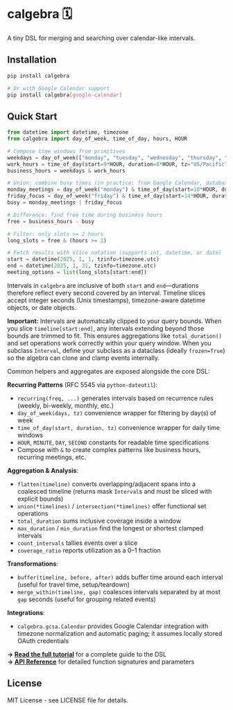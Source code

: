 # calgebra 🗓️

A tiny DSL for merging and searching over calendar-like intervals.

## Installation

```bash
pip install calgebra

# Or with Google Calendar support
pip install calgebra[google-calendar]
```

## Quick Start

```python
from datetime import datetime, timezone
from calgebra import day_of_week, time_of_day, hours, HOUR

# Compose time windows from primitives
weekdays = day_of_week(["monday", "tuesday", "wednesday", "thursday", "friday"])
work_hours = time_of_day(start=9*HOUR, duration=8*HOUR, tz="US/Pacific")
business_hours = weekdays & work_hours

# Union: combine busy times (in practice: from Google Calendar, databases, etc.)
monday_meetings = day_of_week("monday") & time_of_day(start=10*HOUR, duration=2*HOUR)
friday_focus = day_of_week("friday") & time_of_day(start=14*HOUR, duration=3*HOUR)
busy = monday_meetings | friday_focus

# Difference: find free time during business hours
free = business_hours - busy

# Filter: only slots >= 2 hours
long_slots = free & (hours >= 2)

# Fetch results with slice notation (supports int, datetime, or date)
start = datetime(2025, 1, 1, tzinfo=timezone.utc)
end = datetime(2025, 1, 31, tzinfo=timezone.utc)
meeting_options = list(long_slots[start:end])
```

Intervals in `calgebra` are inclusive of both `start` and `end`—durations therefore reflect every second covered by an interval. Timeline slices accept integer seconds (Unix timestamps), timezone-aware datetime objects, or date objects.

**Important:** Intervals are automatically clipped to your query bounds. When you slice `timeline[start:end]`, any intervals extending beyond those bounds are trimmed to fit. This ensures aggregations like `total_duration()` and set operations work correctly within your query window. When you subclass `Interval`, define your subclass as a dataclass (ideally `frozen=True`) so the algebra can clone and clamp events internally.

Common helpers and aggregates are exposed alongside the core DSL:

**Recurring Patterns** (RFC 5545 via `python-dateutil`):
- `recurring(freq, ...)` generates intervals based on recurrence rules (weekly, bi-weekly, monthly, etc.)
- `day_of_week(days, tz)` convenience wrapper for filtering by day(s) of week
- `time_of_day(start, duration, tz)` convenience wrapper for daily time windows
- `HOUR`, `MINUTE`, `DAY`, `SECOND` constants for readable time specifications
- Compose with `&` to create complex patterns like business hours, recurring meetings, etc.

**Aggregation & Analysis**:
- `flatten(timeline)` converts overlapping/adjacent spans into a coalesced timeline (returns mask `Interval`s and must be sliced with explicit bounds)
- `union(*timelines)` / `intersection(*timelines)` offer functional set operations
- `total_duration` sums inclusive coverage inside a window
- `max_duration` / `min_duration` find the longest or shortest clamped intervals
- `count_intervals` tallies events over a slice
- `coverage_ratio` reports utilization as a 0–1 fraction

**Transformations**:
- `buffer(timeline, before, after)` adds buffer time around each interval (useful for travel time, setup/teardown)
- `merge_within(timeline, gap)` coalesces intervals separated by at most `gap` seconds (useful for grouping related events)

**Integrations**:
- `calgebra.gcsa.Calendar` provides Google Calendar integration with timezone normalization and automatic paging; it assumes locally stored OAuth credentials

**→ [Read the full tutorial](TUTORIAL.md)** for a complete guide to the DSL  
**→ [API Reference](API.md)** for detailed function signatures and parameters


## License

MIT License - see LICENSE file for details.